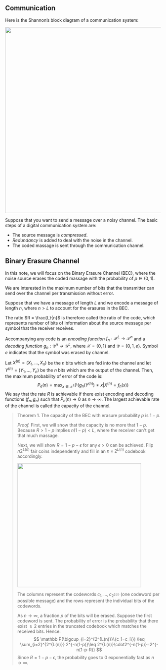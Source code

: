 ## Communication

Here is the Shannon’s block diagram of a communication system: 

<img src = "C:\Users\16549\AppData\Roaming\Typora\typora-user-images\image-20240606165110889.png" width = 600>

Suppose that you want to send a message over a noisy channel. The basic steps of a digital communication system are: 

- The source message is *compressed*. 
- *Redundancy* is added to deal with the noise in the channel. 
- The coded massage is sent through the communication channel. 

## Binary Erasure Channel

In this note, we will focus on the Binary Erasure Channel (BEC), where the noise source erases the coded massage with the probability of $p\in(0,1)$. 

We are interested in the maximum number of bits that the transmitter can send over the channel per transmission without error.

Suppose that we have a message of length $L$ and we encode a message of length $n$, where $n>L$ to account for the erasures in the BEC. 

The ratio $R = \frac{L}{n}$ is therefore called the ratio of the code, which represents number of bits of information about the source message per symbol that the receiver receives. 

Accompanying any code is an *encoding function* $f_n:\mathcal X^{L}\rightarrow \mathcal X^n$ and a *decoding function* $g_n:\mathcal Y^n\rightarrow \mathcal Y^{L}$, where $\mathcal X = \{0,1\}$ and $\mathcal Y = \{0,1,e\}$.  Symbol $e$ indicates that the symbol was erased by channel. 

Let $X^{(n)} = (X_1,...,X_n)$ be the $n$ bits which are fed into the channel and let $Y^{(n)} = (Y_1,...,Y_n)$ be the $n$ bits which are the output of the channel. Then, the maximum probability of error of the code is: 
$$
P_e(n) = \max_{x\in\mathcal X^L}\mathbb P(g_n(Y^{(n)}) \not= x| X^{(n)}=f_{n}(x))
$$
We say that the rate $R$ is achievable if there exist encoding and decoding functions $(f_n,g_n)$ such that $P_e(n)\rightarrow 0$ as $n\rightarrow \infty$. The largest achievable rate of the channel is called the capacity of the channel.

> Theorem 1. The capacity of the BEC with erasure probability $p$ is $1-p$. 
>
> *Proof.* First, we will show that the capacity is no more that $1-p$. Because $R>1-p$ implies $n(1-p)<L$, where the receiver can't get that much massage. 
>
> Next, we will show $R = 1-p-\epsilon$ for any $\epsilon > 0$ can be achieved. Flip $n2^{L(n)}$ fair coins independently and fill in an $n\times 2^{L(n)}$ codebook accordingly. 
>
> <img src = "C:\Users\16549\AppData\Roaming\Typora\typora-user-images\image-20240607113040973.png" width = 400>
>
> The columns represent the codewords $c_1, . . . , c_{2^{L(n)}}$ (one codeword per possible message) and the rows represent the individual bits of the codewords.
>
> As $n\rightarrow \infty$, a fraction $p$ of the bits will be erased. Suppose the first codeword is sent. The probability of error is the probability that there exist $\geq 2$ entries in the truncated codebook which matches the received bits. Hence: 
> $$
> \mathbb P(\bigcup_{i=2}^{2^{L(n)}}\{c_1=c_i\}) \leq \sum_{i=2}^{2^{L(n)}} 2^{-n(1-p)}\leq 2^{L(n)}\cdot2^{-n(1-p)}=2^{-n(1-p-R)}
> $$
> Since $R = 1-p-\epsilon$, the probability goes to $0$ exponentially fast as $n\rightarrow \infty$. 